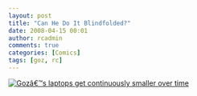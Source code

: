 ```yaml
---
layout: post
title: "Can He Do It Blindfolded?"
date: 2008-04-15 00:01
author: rcadmin
comments: true
categories: [Comics]
tags: [goz, rc]
---
```

<a href="http://bitsmack.com/wp/2008/04/15/can-he-do-it-blindfolded/"><img src='http://dl.bitsmack.com/uploads/2008/04/20080415.jpg' title='Gozâ€™s laptops get continuously smaller over time' /></a>
